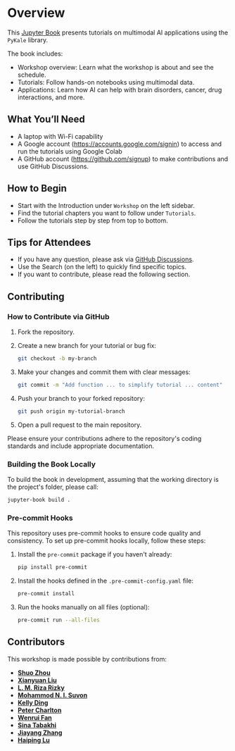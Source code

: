 # Overview

This [Jupyter Book](https://jupyterbook.org) presents tutorials on multimodal AI applications using the `PyKale` library.

[//]: # (:::{note})

[//]: # (These resources are currently being developed.)

[//]: # (:::)

The book includes:
- Workshop overview: Learn what the workshop is about and see the schedule.
- Tutorials: Follow hands-on notebooks using multimodal data.
- Applications: Learn how AI can help with brain disorders, cancer, drug interactions, and more.


## What You’ll Need
- A laptop with Wi-Fi capability
- A Google account (https://accounts.google.com/signin) to access and run the tutorials using Google Colab
- A GitHub account (https://github.com/signup) to make contributions and use GitHub Discussions.

## How to Begin
- Start with the Introduction under `Workshop` on the left sidebar.
- Find the tutorial chapters you want to follow under `Tutorials`.
- Follow the tutorials step by step from top to bottom.

## Tips for Attendees
- If you have any question, please ask via [GitHub Discussions](https://github.com/pykale/mmai-tutorials/discussions/new?category=general).
- Use the Search (on the left) to quickly find specific topics.
- If you want to contribute, please read the following section.


## Contributing

### How to Contribute via GitHub

1. Fork the repository.
2. Create a new branch for your tutorial or bug fix:

   ```bash
   git checkout -b my-branch
   ```

3. Make your changes and commit them with clear messages:

   ```bash
   git commit -m "Add function ... to simplify tutorial ... content"
   ```

4. Push your branch to your forked repository:

   ```bash
   git push origin my-tutorial-branch
   ```

5. Open a pull request to the main repository.

Please ensure your contributions adhere to the repository's coding standards and include appropriate documentation.

### Building the Book Locally

To build the book in development, assuming that the working directory is the project's folder, please call:

```bash
jupyter-book build .
```

### Pre-commit Hooks

This repository uses pre-commit hooks to ensure code quality and consistency. To set up pre-commit hooks locally, follow these steps:

1. Install the `pre-commit` package if you haven't already:

   ```bash
   pip install pre-commit
   ```

2. Install the hooks defined in the `.pre-commit-config.yaml` file:

   ```bash
   pre-commit install
   ```

3. Run the hooks manually on all files (optional):

   ```bash
   pre-commit run --all-files
   ```

## Contributors

This workshop is made possible by contributions from:

- **[Shuo Zhou](https://github.com/shuo-zhou)**
- **[Xianyuan Liu](https://github.com/xianyuanliu)**
- **[L. M. Riza Rizky](https://github.com/zaRizk7)**
- **[Mohammod N. I. Suvon](https://github.com/Mdnaimulislam)**
- **[Kelly Ding](https://github.com/kellydingzx)**
- **[Peter Charlton](https://github.com/peterhcharlton)**
- **[Wenrui Fan](https://github.com/orgs/Shef-AIRE/people/wenruifan)**
- **[Sina Tabakhi](https://github.com/SinaTabakhi)**
- **[Jiayang Zhang](https://github.com/jiayang-zhang)**
- **[Haiping Lu](https://github.com/haipinglu)**

<!-- ```{tableofcontents}
``` -->
